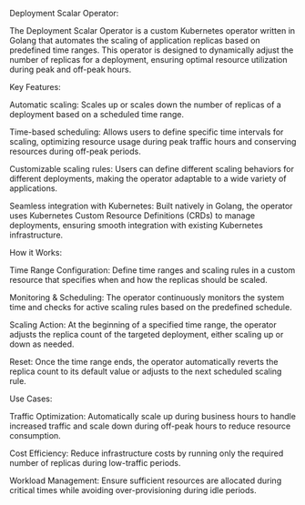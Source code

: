 Deployment Scalar Operator:

The Deployment Scalar Operator is a custom Kubernetes operator written in Golang that automates the scaling of application replicas based on predefined time ranges. This operator is designed to dynamically adjust the number of replicas for a deployment, ensuring optimal resource utilization during peak and off-peak hours.

Key Features:

Automatic scaling: Scales up or scales down the number of replicas of a deployment based on a scheduled time range.

Time-based scheduling: Allows users to define specific time intervals for scaling, optimizing resource usage during peak traffic hours and conserving resources during off-peak periods.

Customizable scaling rules: Users can define different scaling behaviors for different deployments, making the operator adaptable to a wide variety of applications.

Seamless integration with Kubernetes: Built natively in Golang, the operator uses Kubernetes Custom Resource Definitions (CRDs) to manage deployments, ensuring smooth integration with existing Kubernetes infrastructure.

How it Works:

Time Range Configuration: Define time ranges and scaling rules in a custom resource that specifies when and how the replicas should be scaled.

Monitoring & Scheduling: The operator continuously monitors the system time and checks for active scaling rules based on the predefined schedule.

Scaling Action: At the beginning of a specified time range, the operator adjusts the replica count of the targeted deployment, either scaling up or down as needed.

Reset: Once the time range ends, the operator automatically reverts the replica count to its default value or adjusts to the next scheduled scaling rule.

Use Cases:

Traffic Optimization: Automatically scale up during business hours to handle increased traffic and scale down during off-peak hours to reduce resource consumption.

Cost Efficiency: Reduce infrastructure costs by running only the required number of replicas during low-traffic periods.

Workload Management: Ensure sufficient resources are allocated during critical times while avoiding over-provisioning during idle periods.
